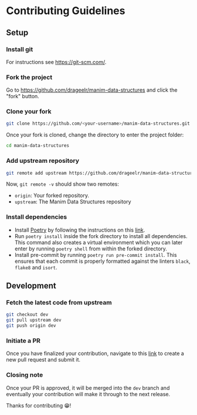 # Contributing Guidelines

## Setup

### Install git
For instructions see https://git-scm.com/.

### Fork the project
Go to https://github.com/drageelr/manim-data-structures and click the "fork" button.

### Clone your fork
```bash
git clone https://github.com/<your-username>/manim-data-structures.git
```
Once your fork is cloned, change the directory to enter the project folder:
```bash
cd manim-data-structures
```

### Add upstream repository
```bash
git remote add upstream https://github.com/drageelr/manim-data-structures.git
```
Now, `git remote -v` should show two remotes:
* `origin`: Your forked repository.
* `upstream`: The Manim Data Structures repository

### Install dependencies
* Install [Poetry](https://python-poetry.org/) by following the instructions on this [link](https://python-poetry.org/docs/master/#installing-with-the-official-installer).
* Run `poetry install` inside the fork directory to install all dependencies. This command also creates a virtual environment which you can later enter by running `poetry shell` from within the forked directory.
* Install pre-commit by running `poetry run pre-commit install`. This ensures that each commit is properly formatted against the linters `black`, `flake8` and `isort`.

## Development

### Fetch the latest code from upstream
```bash
git checkout dev
git pull upstream dev
git push origin dev
```

### Initiate a PR
Once you have finalized your contribution, navigate to this [link](https://github.com/drageelr/manim-data-structures/pulls) to create a new pull request and submit it.

### Closing note
Once your PR is approved, it will be merged into the `dev` branch and eventually your contribution will make it through to the next release.

Thanks for contributing 😁!
